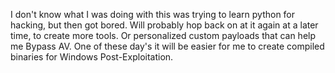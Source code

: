 I don't know what I was doing with this was trying to learn python for hacking, but then got bored. Will probably hop back
on at it again at a later time, to create more tools. Or personalized custom payloads that can help me Bypass AV. One of these
day's it will be easier for me to create compiled binaries for Windows Post-Exploitation. 
